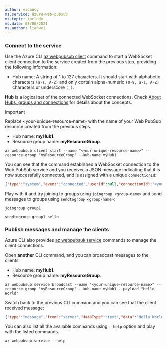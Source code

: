 ```yaml
---
author: vicancy
ms.service: azure-web-pubsub
ms.topic: include
ms.date: 08/06/2021
ms.author: lianwei
---
```


### Connect to the service

Use the Azure CLI [az webpubsub client](/cli/azure/webpubsub/client) command to start a WebSocket client connection to the service created from the previous step, providing the following information:

- Hub name: A string of 1 to 127 characters. It should start with alphabetic characters `(a-z, A-Z)` and only contain alpha-numeric `(0-9, a-z, A-Z)` characters or underscore `(_)`.

**Hub** is a logical set of the connected WebSocket connections. Check [About Hubs, groups and connections](../key-concepts.md) for details about the concepts.

  > [!Important]
  > Replace &lt;your-unique-resource-name&gt; with the name of your Web PubSub resource created from the previous steps.

- Hub name: **myHub1**.
- Resource group name: **myResourceGroup**.

```azurecli-interactive
az webpubsub client start --name "<your-unique-resource-name>" --resource-group "myResourceGroup" --hub-name myHub1
```

You can see that the command established a WebSocket connection to the Web PubSub service and you received a JSON message indicating that it is now successfully connected, and is assigned with a unique `connectionId`:

```json
{"type":"system","event":"connected","userId":null,"connectionId":"<your_unique_connection_id>"}
```

Play with it and try joining to groups using `joingroup <group-name>` and send messages to groups using `sendtogroup <group-name>`:

```azurecli
joingroup group1
```

```azurecli
sendtogroup group1 hello
```

### Publish messages and manage the clients

Azure CLI also provides [az webpubsub service](/cli/azure/webpubsub/service) commands to manage the client connections.

Open **another** CLI command, and you can broadcast messages to the clients:

- Hub name: **myHub1**.
- Resource group name: **myResourceGroup**.

```azurecli-interactive
az webpubsub service broadcast --name "<your-unique-resource-name>" --resource-group "myResourceGroup" --hub-name myHub1 --payload "Hello World"
```

Switch back to the previous CLI command and you can see that the client received message:
```JSON
{"type":"message","from":"server","dataType":"text","data":"Hello World"}
```

You can also list all the available commands using `--help` option and play with the listed commands.

```azurecli-interactive
az webpubsub service --help
```
